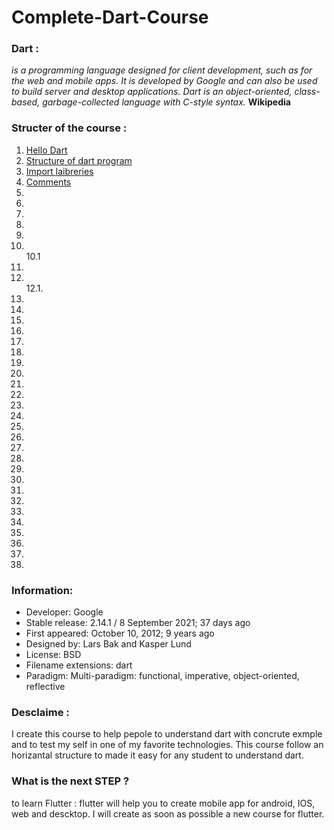 # Complete-Dart-Course

### Dart : 
*is a programming language designed for client development, such as for the web and mobile apps. It is developed by Google and can also be used to build server and desktop applications. Dart is an object-oriented, class-based, garbage-collected language with C-style syntax.* __Wikipedia__

### Structer of the course :
1. [Hello Dart](https://github.com/ahbarabdellah/Complete-Dart-Course/blob/main/1.%20hello%20world.dart)<br>
2. [Structure of dart program](https://github.com/ahbarabdellah/Complete-Dart-Course/blob/main/2.%20simple%20dart%20program.dart)<br>
3. [Import laibreries](https://github.com/ahbarabdellah/Complete-Dart-Course/blob/main/3.%20import%20core%20package.dart)<br>
4. [Comments](https://github.com/ahbarabdellah/Complete-Dart-Course/blob/main/4.%20get%20input%20from%20user.dart)<br>
5. [](https://github.com/ahbarabdellah/Complete-Dart-Course/blob/main/5.%20write%20comment.dart)<br>
6. [](https://github.com/ahbarabdellah/Complete-Dart-Course/blob/main/6.%20data%20Types.dart)<br>
7. [](https://github.com/ahbarabdellah/Complete-Dart-Course/blob/main/7.%20parse%20type.dart)<br>
8. [](https://github.com/ahbarabdellah/Complete-Dart-Course/blob/main/8.%20const%20vs%20final%20.dart)<br>
9. [](https://github.com/ahbarabdellah/Complete-Dart-Course/blob/main/9.%20check%20the%20type%20.dart)<br>
10. [](https://github.com/ahbarabdellah/Complete-Dart-Course/blob/main/10.%20if%20-%20else%20if%20-%20else%20.dart) <br>
10.1 [](https://github.com/ahbarabdellah/Complete-Dart-Course/blob/main/10.1.%20%20simple%20calculator.dart)<br>
11. [](https://github.com/ahbarabdellah/Complete-Dart-Course/blob/main/11.%20switch%20steatment.dart)<br>
12. [](https://github.com/ahbarabdellah/Complete-Dart-Course/blob/main/12.%20for%20loop%20in%20.dart)<br>
12.1. [](https://github.com/ahbarabdellah/Complete-Dart-Course/blob/main/12.1%20continue.dart)<br>
13. [](https://github.com/ahbarabdellah/Complete-Dart-Course/blob/main/13.%20while%20statment.dart)<br>
14. <br>
15. <br>
16.  <br>
17. [](https://github.com/ahbarabdellah/Complete-Dart-Course/blob/main/17.%20string%20.dart)<br>
18. [](https://github.com/ahbarabdellah/Complete-Dart-Course/blob/main/18.%20Boolean.dart)<br>
19. [](https://github.com/ahbarabdellah/Complete-Dart-Course/blob/main/19.%20map%20.dart)<br>
20. [](https://github.com/ahbarabdellah/Complete-Dart-Course/blob/main/20.%20interface%20.dart)<br>
21. [](https://github.com/ahbarabdellah/Complete-Dart-Course/blob/main/21.%20classes%20%26%20constructer.dart)<br>
22. <br>
23. []()<br>
24. []()<br>
25. []()<br>
26. []()<br>
27. []()<br>
28. []()<br>
29. []()<br>
30. []()<br>
31. []()<br>
32. []()<br>
33. []()<br>
34. []()<br>
35. []()<br>
36. []()<br>
37. []()<br>
38. []()<br>



### Information:
- Developer: Google
- Stable release: 2.14.1 / 8 September 2021; 37 days ago
- First appeared: October 10, 2012; 9 years ago
- Designed by: Lars Bak and Kasper Lund
- License: BSD
- Filename extensions: dart
- Paradigm: Multi-paradigm: functional, imperative, object-oriented, reflective


### Desclaime :
I create this course to help pepole to understand dart with concrute exmple and to test my self in one of my favorite technologies. This course follow an horizantal structure to made it easy for any student to understand dart.


### What is the next STEP ? 
to learn Flutter : flutter will help you to create mobile app for android, IOS, web and descktop. I will create as soon as possible a new course for flutter.
